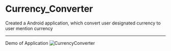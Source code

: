 # Currency_Converter
Created a Android application, which convert user designated currency to user mention currency


-----------------------------------------------------------------------------------------
Demo of Application
![CurrencyConverter](https://user-images.githubusercontent.com/85511765/155897583-c7b82308-59e4-4cac-9adf-2075ef969bf6.gif)
